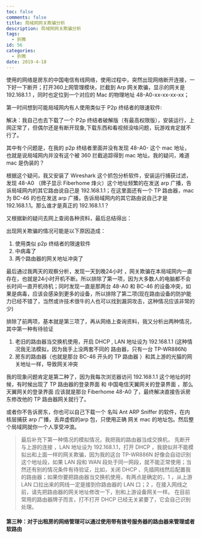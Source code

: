 ```yaml
---
toc: false
comments: false
title: 局域网网关欺骗分析
description: 局域网网关欺骗分析
tags:
  - 折腾
id: 56
categories:
  - 折腾
date: 2019-4-18
---
```



使用的网络是房东的中国电信有线网络，使用过程中，突然出现网络断开连接，一下好一下断开；打开360上网管理模块，拦截到 Arp 网关欺骗，显示的网关是 192.168.1.1 ，同时也定位到一个对应的 Mac 的物理地址 48-A0-xx-xx-xx-xx；

<!-- more -->

第一时间想到可能局域网内有人使用类似于 P2p 终结者的限速软件:

解决：我自己也去下载了一个 P2p 终结者破解版（有最高权限版），安装运行，上网正常了，但偶尔还是有断开现象,下载东西和看视频没啥问题，玩游戏肯定就不行了。

其中有个问题是，在我的 p2p 终结者里面并没有发现 48-A0- 这个 mac 地址，也就是说局域网内并没有这个被 360 拦截追踪得到 mac 地址。我的疑问，难道 mac 是伪装的？

根据这个疑问，我又安装了 Wireshark 这个抓包分析软件，安装运行捕获过滤，发现 48-A0 （牌子显示 Fiberhome 烽火）这个地址频繁的在发送 arp 广播，告诉局域网内的其它路由说自己是 192.168.1.1；在这里面还有一个 TP 路由器，mac 为  BC-46 的也在发送 arp 广播，告诉局域网内的其它路由说自己才是 192.168.1.1。那么谁才是真正的 192.168.1.1？



又根据新的疑问去网上查阅各种资料，最后总结得出：

出现网关欺骗的情况可能是以下原因造成：

1. 使用类似 p2p 终结者的限速软件
2. 中病毒了
3. 两个路由器的网关地址冲突了

最后通过我两天的观察分析，发现一天到晚24小时 ，网关欺骗在本局域网内一直存在，也就是24小时开机不断。所以排除了第一项，因为大多数人的电脑都不会长时间一直开机待机；同时发现一直是那两台  48-A0 和 BC-46 的设备冲突，如果是病毒，应该会感染到更多的设备，所以排除了第二项(现在路由设备的防护能力已经不错了，当然或许技术很牛的人也可以找到漏洞攻击，这种情况应该非常的少)



排除了前两项，基本就是第三项了，再从网络上查询资料，我又分析出两种情况，其中第一种有待验证

1. 老旧的路由器当交换机使用，开启 DHCP , LAN 地址设为 192.168.1.1 (这种情况我无法模拟，因为我手上没两套不同的 路由器，只有一台 TP-WR886N)
2.  房东的路由器（也就是那台 BC-46 开头的 TP 路由器 ）和其上游的光猫的网关地址一样，导致网关冲突

我的现象问题肯定是第二种了，因为我每次浏览器访问 192.168.1.1 这个地址的时候，有时候出现了 TP 路由器的登录界面 和 中国电信天翼网关的登录界面 ，那么 天翼网关的登录界面 应该就是那台 Fiberhome  48-A0 了，最终解决直接告诉房东修改他的 TP 路由器网关就行了。

或者你不告诉房东，你也可以自己下载一个 名叫 Ant ARP Sniffer 的软件，在内核层捕获 arp 广播，丢弃虚假的arp 包，只使用正确 网关 mac 的地址包。然后整个局域网就你一个人享受冲浪。



> 最后补充下第一种情况的模拟情况，我把我的路由器当成交换机， 先断开与上游的连接 ，LAN 地址设为 192.168.1.1，打开 DHCP  ，我貌似并不能模拟出和上面一样的网关欺骗，因为我的这台  TP-WR886N 好像会自动识别这个地址段，如果 LAN 段和 WAN 段处于同一网段，就不能正常使用；当然还有别的情况条件有待验证，比如，关闭 DHCP 、先插网线然后配置我的路由器；如果你要把路由器当交换机使用，有两点是确定的，1 ，从上游LAN 口拉出来的网线一定是接到你路由器的 LAN 口；2 ，在接入网线之前，请先把路由器的网关地址修改一下，别和上游设备网关一样。 在目前常用的路由器牌子而言，打不打开 DHCP  已经无关紧要了，它会自己识别处理。

#### 第三种：对于出租房的网络管理可以通过使用带有拨号服务器的路由器来管理或者软路由